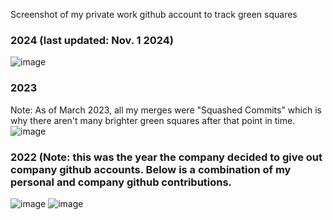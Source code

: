 Screenshot of my private work github account to track green squares 

### 2024 (last updated: Nov. 1 2024)
![image](https://github.com/user-attachments/assets/1b330c49-244c-4017-a29d-9c4b47c70ee2)


### 2023 
Note: As of March 2023, all my merges were "Squashed Commits" which is why there aren't many brighter green squares after that point in time. 
![image](https://github.com/avcoder/view-contributions-green-squares-2023/assets/7874705/9ae8ff00-0b78-4702-b2ee-2309394e59cd)

### 2022 (Note: this was the year the company decided to give out company github accounts.  Below is a combination of my personal and company github contributions.
![image](https://github.com/avcoder/view-contributions-green-squares-2023/assets/7874705/f58fd320-b9c1-4cb5-928f-9379031d1d79)
![image](https://github.com/avcoder/view-contributions-at-work-green-squares/assets/7874705/1fe3d5d4-bd04-4ae5-b410-360ff0db788d)










